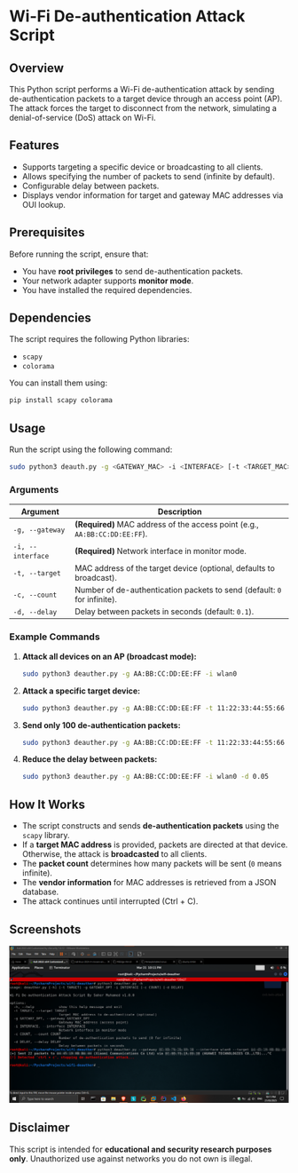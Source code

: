 # Wi-Fi De-authentication Attack Script

## Overview

This Python script performs a Wi-Fi de-authentication attack by sending de-authentication packets to a target device through an access point (AP). The attack forces the target to disconnect from the network, simulating a denial-of-service (DoS) attack on Wi-Fi.

## Features

- Supports targeting a specific device or broadcasting to all clients.
- Allows specifying the number of packets to send (infinite by default).
- Configurable delay between packets.
- Displays vendor information for target and gateway MAC addresses via OUI lookup.

## Prerequisites

Before running the script, ensure that:

- You have **root privileges** to send de-authentication packets.
- Your network adapter supports **monitor mode**.
- You have installed the required dependencies.

## Dependencies

The script requires the following Python libraries:

- `scapy`
- `colorama`

You can install them using:

```bash
pip install scapy colorama
```

## Usage

Run the script using the following command:

```bash
sudo python3 deauth.py -g <GATEWAY_MAC> -i <INTERFACE> [-t <TARGET_MAC>] [-c <COUNT>] [-d <DELAY>]
```

### Arguments

| Argument          | Description                                                                 |
| ----------------- | --------------------------------------------------------------------------- |
| `-g, --gateway`   | **(Required)** MAC address of the access point (e.g., `AA:BB:CC:DD:EE:FF`). |
| `-i, --interface` | **(Required)** Network interface in monitor mode.                           |
| `-t, --target`    | MAC address of the target device (optional, defaults to broadcast).         |
| `-c, --count`     | Number of de-authentication packets to send (default: `0` for infinite).    |
| `-d, --delay`     | Delay between packets in seconds (default: `0.1`).                          |

### Example Commands

1. **Attack all devices on an AP (broadcast mode):**

   ```bash
   sudo python3 deauther.py -g AA:BB:CC:DD:EE:FF -i wlan0
   ```

2. **Attack a specific target device:**

   ```bash
   sudo python3 deauther.py -g AA:BB:CC:DD:EE:FF -t 11:22:33:44:55:66 -i wlan0
   ```

3. **Send only 100 de-authentication packets:**

   ```bash
   sudo python3 deauther.py -g AA:BB:CC:DD:EE:FF -t 11:22:33:44:55:66 -i wlan0 -c 100
   ```

4. **Reduce the delay between packets:**

   ```bash
   sudo python3 deauther.py -g AA:BB:CC:DD:EE:FF -i wlan0 -d 0.05
   ```

## How It Works

- The script constructs and sends **de-authentication packets** using the `scapy` library.
- If a **target MAC address** is provided, packets are directed at that device. Otherwise, the attack is **broadcasted** to all clients.
- The **packet count** determines how many packets will be sent (`0` means infinite).
- The **vendor information** for MAC addresses is retrieved from a JSON database.
- The attack continues until interrupted (Ctrl + C).

## Screenshots

![alt text](<screenshots/Annotation 2025-03-21 221145.png>)

## Disclaimer

This script is intended for **educational and security research purposes only**. Unauthorized use against networks you do not own is illegal.

